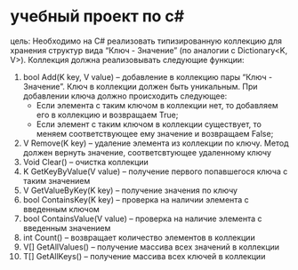 # учебный проект по c#
цель: Необходимо на C# реализовать типизированную коллекцию  для хранения структур вида “Ключ - Значение” (по аналогии с Dictionary<K, V>). Коллекция должна реализовывать следующие функции:

1.	bool Add(K key, V value) – добавление в коллекцию пары “Ключ - Значение”. Ключ в коллекции должен быть уникальным. При добавлении ключа  должно происходить следующее:
    -	Если элемента с таким ключом в коллекции нет, то добавляем его в коллекцию и возвращаем True;
    -	Если элемент с таким ключом в коллекции существует, то меняем соответствующее ему значение и возвращаем False;
2.	V Remove(K key) – удаление элемента  из коллекции по ключу. Метод должен вернуть значение, соответсвтующее удаленному ключу
3.	Void Clear() – очистка коллекции
4.	K GetKeyByValue(V value) – получение первого попавшегося ключа с таким значением
5.	V GetValueByKey(K key) – получение значения по ключу
6.	bool ContainsKey(K key) – проверка на наличии элемента с введенным ключом
7.	bool ContainsValue(V value) – проверка на наличие элемента с введенным значением
8.	int Count() – возвращает количество элементов в коллекции
9.	V[] GetAllValues() – получение массива всех значений в коллекции
10.	T[] GetAllKeys() – получение массива всех ключей в коллекции
